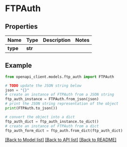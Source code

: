# FTPAuth


## Properties

Name | Type | Description | Notes
------------ | ------------- | ------------- | -------------
**type** | **str** |  | 

## Example

```python
from openapi_client.models.ftp_auth import FTPAuth

# TODO update the JSON string below
json = "{}"
# create an instance of FTPAuth from a JSON string
ftp_auth_instance = FTPAuth.from_json(json)
# print the JSON string representation of the object
print(FTPAuth.to_json())

# convert the object into a dict
ftp_auth_dict = ftp_auth_instance.to_dict()
# create an instance of FTPAuth from a dict
ftp_auth_form_dict = ftp_auth.from_dict(ftp_auth_dict)
```
[[Back to Model list]](../README.md#documentation-for-models) [[Back to API list]](../README.md#documentation-for-api-endpoints) [[Back to README]](../README.md)


